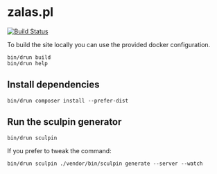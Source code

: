 # zalas.pl

[![Build Status](https://travis-ci.org/jakzal/www.zalas.pl.svg?branch=source)](https://travis-ci.org/jakzal/www.zalas.pl)

To build the site locally you can use the provided docker configuration.

    bin/drun build
    bin/drun help

## Install dependencies

    bin/drun composer install --prefer-dist

## Run the sculpin generator

    bin/drun sculpin

If you prefer to tweak the command:

    bin/drun sculpin ./vendor/bin/sculpin generate --server --watch
